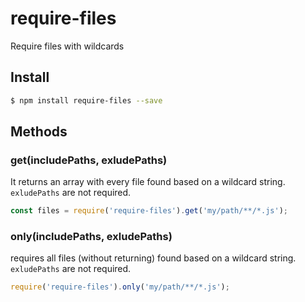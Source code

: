 require-files
=============
Require files with wildcards

## Install
```bash
$ npm install require-files --save
```

## Methods
### get(includePaths, exludePaths)
It returns an array with every file found based on a wildcard string. `exludePaths` are not required.

```javascript
const files = require('require-files').get('my/path/**/*.js');    
```

### only(includePaths, exludePaths)
requires all files (without returning) found based on a wildcard string. `exludePaths` are not required.

```javascript
require('require-files').only('my/path/**/*.js');    
```